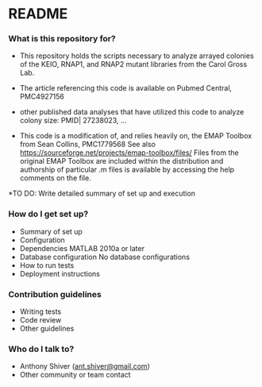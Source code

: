 # README #

### What is this repository for? ###
* This repository holds the scripts necessary to analyze arrayed colonies of the KEIO, RNAP1, and RNAP2 mutant libraries from the Carol Gross Lab.
* The article referencing this code is available on Pubmed Central, PMC4927156
* other published data analyses that have utilized this code to analyze colony size: PMID| 27238023, ...

* This code is a modification of, and relies heavily on, the EMAP Toolbox from Sean Collins, PMC1779568
  See also https://sourceforge.net/projects/emap-toolbox/files/
  Files from the original EMAP Toolbox are included within the distribution and authorship of particular .m files
  is available by accessing the help comments on the file.

*TO DO:
Write detailed summary of set up and execution

### How do I get set up? ###

* Summary of set up
* Configuration
* Dependencies
MATLAB 2010a or later
* Database configuration
No database configurations
* How to run tests
* Deployment instructions

### Contribution guidelines ###

* Writing tests
* Code review
* Other guidelines

### Who do I talk to? ###
* Anthony Shiver (ant.shiver@gmail.com)
* Other community or team contact
